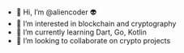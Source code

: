 - 👋 Hi, I’m @aliencoder 👽
- 👀 I’m interested in blockchain and cryptography
- 🌱 I’m currently learning Dart, Go, Kotlin
- 💞️ I’m looking to collaborate on crypto projects

<!---
alienc0der/alienc0der is a ✨ special ✨ repository because its `README.md` (this file) appears on your GitHub profile.
You can click the Preview link to take a look at your changes.
--->
